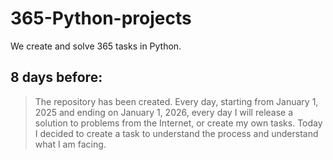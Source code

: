 # 365-Python-projects
We create and solve 365 tasks in Python.

## 8 days before: 
> The repository has been created. Every day, starting from January 1, 2025 and ending on January 1, 2026, every day I will release a solution to problems from the Internet, or create my own tasks. Today I decided to create a task to understand the process and understand what I am facing.
